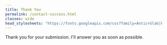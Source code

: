 ```yaml
---
title: Thank You
permalink: /contact-success.html
classes: wide
head_stylesheets: "https://fonts.googleapis.com/css?family=Antic+Slab|Fira+Sans"
---
```


Thank you for your submission. I'll answer you as soon as possible.